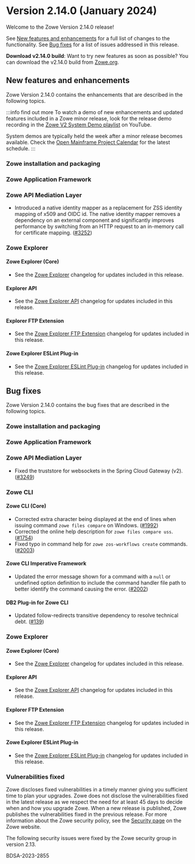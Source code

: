 # Version 2.14.0 (January 2024)

Welcome to the Zowe Version 2.14.0 release!

See [New features and enhancements](#new-features-and-enhancements) for a full list of changes to the functionality. See [Bug fixes](#bug-fixes) for a list of issues addressed in this release.

**Download v2.14.0 build**: Want to try new features as soon as possible? You can download the v2.14.0 build from [Zowe.org](https://www.zowe.org/download.html).

## New features and enhancements

Zowe Version 2.14.0 contains the enhancements that are described in the following topics.

:::info find out more
To watch a demo of new enhancements and updated features included in a Zowe minor release, look for the release demo recording in the [Zowe V2 System Demo playlist](https://www.youtube.com/playlist?list=PL8REpLGaY9QGjSTAqZaWxLG_g-jW1qGmo) on YouTube.

System demos are typically held the week after a minor release becomes available. Check the [Open Mainframe Project Calendar](https://lists.openmainframeproject.org/g/zowe-dev/calendar) for the latest schedule.
:::

### Zowe installation and packaging

### Zowe Application Framework

### Zowe API Mediation Layer

* Introduced a native identity mapper as a replacement for ZSS identity mapping of x509 and OIDC id. The native identity mapper removes a dependency on an external component and significantly improves performance by switching from an HTTP request to an in-memory call for certificate mapping. ([#3252](https://github.com/zowe/api-layer/issues/3252))

### Zowe Explorer

#### Zowe Explorer (Core)

- See the [Zowe Explorer](https://github.com/zowe/vscode-extension-for-zowe/blob/main/packages/zowe-explorer/CHANGELOG.md) changelog for updates included in this release.

#### Explorer API

- See the [Zowe Explorer API](https://github.com/zowe/vscode-extension-for-zowe/blob/main/packages/zowe-explorer-api/CHANGELOG.md) changelog for updates included in this release.

####  Explorer FTP Extension

- See the [Zowe Explorer FTP Extension](https://github.com/zowe/vscode-extension-for-zowe/blob/main/packages/zowe-explorer-ftp-extension/CHANGELOG.md) changelog for updates included in this release.

#### Zowe Explorer ESLint Plug-in

- See the [Zowe Explorer ESLint Plug-in](https://github.com/zowe/vscode-extension-for-zowe/blob/main/packages/eslint-plugin-zowe-explorer/CHANGELOG.md) changelog for updates included in this release.

## Bug fixes

Zowe Version 2.14.0 contains the bug fixes that are described in the following topics.

### Zowe installation and packaging

### Zowe Application Framework

### Zowe API Mediation Layer

* Fixed the truststore for websockets in the Spring Cloud Gateway (v2).([#3249](https://github.com/zowe/api-layer/issues/3249))

### Zowe CLI

#### Zowe CLI (Core)

- Corrected extra character being displayed at the end of lines when issuing command `zowe files compare` on Windows. ([#1992](https://github.com/zowe/zowe-cli/issues/1992))
- Corrected the online help description for `zowe files compare uss`. ([#1754](https://github.com/zowe/zowe-cli/issues/1754))
- Fixed typo in command help for `zowe zos-workflows create` commands. ([#2003](https://github.com/zowe/zowe-cli/pull/2003))

#### Zowe CLI Imperative Framework

- Updated the error message shown for a command with a `null` or undefined option definition to include the command handler file path to better identify the command causing the error. ([#2002](https://github.com/zowe/zowe-cli/issues/2002))

#### DB2 Plug-in for Zowe CLI

- Updated follow-redirects transitive dependency to resolve technical debt. ([#139](https://github.com/zowe/zowe-cli-db2-plugin/pull/139))

### Zowe Explorer

#### Zowe Explorer (Core)

- See the [Zowe Explorer](https://github.com/zowe/vscode-extension-for-zowe/blob/main/packages/zowe-explorer/CHANGELOG.md) changelog for updates included in this release.

#### Explorer API

- See the [Zowe Explorer API](https://github.com/zowe/vscode-extension-for-zowe/blob/main/packages/zowe-explorer-api/CHANGELOG.md) changelog for updates included in this release.

####  Explorer FTP Extension

- See the [Zowe Explorer FTP Extension](https://github.com/zowe/vscode-extension-for-zowe/blob/main/packages/zowe-explorer-ftp-extension/CHANGELOG.md) changelog for updates included in this release.

#### Zowe Explorer ESLint Plug-in

- See the [Zowe Explorer ESLint Plug-in](https://github.com/zowe/vscode-extension-for-zowe/blob/main/packages/eslint-plugin-zowe-explorer/CHANGELOG.md) changelog for updates included in this release.

### Vulnerabilities fixed

Zowe discloses fixed vulnerabilities in a timely manner giving you sufficient time to plan your upgrades. Zowe does not disclose the vulnerabilities fixed in the latest release as we respect the need for at least 45 days to decide when and how you upgrade Zowe. When a new release is published, Zowe publishes the vulnerabilities fixed in the previous release. For more information about the Zowe security policy, see the [Security page](https://www.zowe.org/security.html) on the Zowe website.

The following security issues were fixed by the Zowe security group in version 2.13.

BDSA-2023-2855
